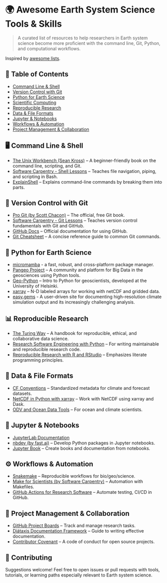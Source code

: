 # 🌍 Awesome Earth System Science Tools & Skills

> A curated list of resources to help researchers in Earth system science become more proficient with the command line, Git, Python, and computational workflows.

Inspired by [awesome lists](https://github.com/sindresorhus/awesome).

## 📁 Table of Contents

- [Command Line & Shell](#-command-line--shell)
- [Version Control with Git](#-version-control-with-git)
- [Python for Earth Science](#-python-for-earth-science)
- [Scientific Computing](#-scientific-computing)
- [Reproducible Research](#-reproducible-research)
- [Data & File Formats](#-data--file-formats)
- [Jupyter & Notebooks](#-jupyter--notebooks)
- [Workflows & Automation](#-workflows--automation)
- [Project Management & Collaboration](#-project-management--collaboration)

## 🖥️ Command Line & Shell

- [The Unix Workbench (Sean Kross)](https://seankross.com/the-unix-workbench/) – A beginner-friendly book on the command line, scripting, and Git.
- [Software Carpentry - Shell Lessons](https://swcarpentry.github.io/shell-novice/) – Teaches file navigation, piping, and scripting in Bash.
- [ExplainShell](https://explainshell.com/) – Explains command-line commands by breaking them into parts.

## 🔁 Version Control with Git

- [Pro Git (by Scott Chacon)](https://git-scm.com/book/en/v2) – The official, free Git book.
- [Software Carpentry - Git Lessons](https://swcarpentry.github.io/git-novice/) – Teaches version control fundamentals with Git and GitHub.
- [GitHub Docs](https://docs.github.com/) – Official documentation for using GitHub.
- [Git Cheatsheet](https://education.github.com/git-cheat-sheet-education.pdf) – A concise reference guide to common Git commands.

## 🐍 Python for Earth Science

- [micromamba](https://mamba.readthedocs.io/en/latest/installation/micromamba-installation.html) - a fast, robust, and cross-platform package manager.
- [Pangeo Project](https://pangeo.io/) – A community and platform for Big Data in the geosciences using Python tools.
- [Geo-Python](https://geo-python-site.readthedocs.io/en/latest/) – Intro to Python for geoscientists, developed at the University of Helsinki.
- [xarray](https://docs.xarray.dev/en/stable/) – N-D labeled arrays for working with netCDF and gridded data.
- [easy.gems](http://easy.gems.dkrz.de/) - A user-driven site for documenting high-resolution climate simulation output and its increasingly challenging analysis.

## 📊 Reproducible Research

- [The Turing Way](https://the-turing-way.netlify.app/) – A handbook for reproducible, ethical, and collaborative data science.
- [Research Software Engineering with Python](https://merely-useful.tech/py-rse/) – For writing maintainable and reproducible research code.
- [Reproducible Research with R and RStudio](https://bookdown.org/rdpeng/RProgDA/) – Emphasizes literate programming principles.

## 📂 Data & File Formats

- [CF Conventions](http://cfconventions.org/) – Standardized metadata for climate and forecast datasets.
- [NetCDF in Python with xarray](https://tutorial.xarray.dev/) – Work with NetCDF using xarray and Dask.
- [ODV and Ocean Data Tools](https://www.awi.de/en/science/geosciences/marine-data/ocean-data-view.html) – For ocean and climate scientists.

## 📒 Jupyter & Notebooks

- [JupyterLab Documentation](https://jupyterlab.readthedocs.io/en/stable/)
- [nbdev (by fast.ai)](https://nbdev.fast.ai/) – Develop Python packages in Jupyter notebooks.
- [Jupyter Book](https://jupyterbook.org/) – Create books and documentation from notebooks.

## ⚙️ Workflows & Automation

- [Snakemake](https://snakemake.readthedocs.io/en/stable/) – Reproducible workflows for bio/geo/science.
- [Make for Scientists (by Software Carpentry)](https://swcarpentry.github.io/make-novice/) – Automation with Makefiles.
- [GitHub Actions for Research Software](https://github.com/marketplace?type=actions) – Automate testing, CI/CD in GitHub.

## 🤝 Project Management & Collaboration

- [GitHub Project Boards](https://docs.github.com/en/issues/organizing-your-work-with-project-boards/managing-project-boards) – Track and manage research tasks.
- [Diátaxis Documentation Framework](https://diataxis.fr/) – Guide to writing effective documentation.
- [Contributor Covenant](https://www.contributor-covenant.org/) – A code of conduct for open source projects.

## 🧠 Contributing

Suggestions welcome! Feel free to open issues or pull requests with tools, tutorials, or learning paths especially relevant to Earth system science.
